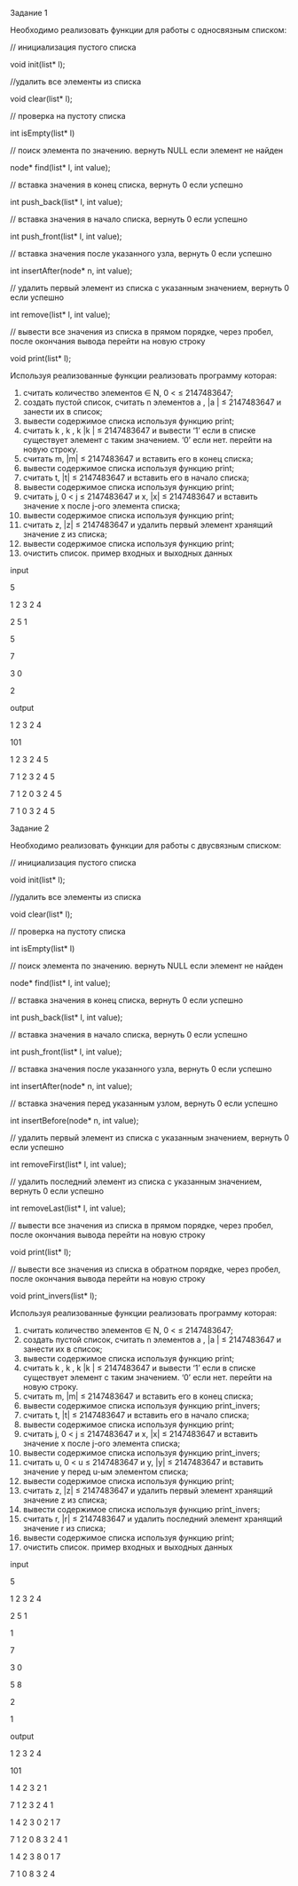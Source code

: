 Задание 1

Необходимо реализовать функции для работы с односвязным списком:

// инициализация пустого списка

void init(list* l);

//удалить все элементы из списка

void clear(list* l); 

// проверка на пустоту списка

int isEmpty(list* l) 

// поиск элемента по значению. вернуть NULL если элемент не найден

node* find(list* l, int value); 

// вставка значения в конец списка, вернуть 0 если успешно

int push_back(list* l, int value); 

// вставка значения в начало списка, вернуть 0 если успешно

int push_front(list* l, int value); 

// вставка значения после указанного узла, вернуть 0 если успешно

int insertAfter(node* n, int value); 

// удалить первый элемент из списка с указанным значением, вернуть 0 если успешно

int remove(list* l, int value); 

// вывести все значения из списка в прямом порядке, через пробел, после окончания вывода перейти на новую строку

void print(list* l); 

Используя реализованные функции реализовать программу которая:
1. считать количество элементов  ∈ N, 0 < ≤ 2147483647;
2. создать пустой список, считать n элементов a , |a | ≤ 2147483647 и занести их в список;
3. вывести содержимое списка используя функцию print;
4. считать k , k , k |k | ≤ 2147483647 и вывести ‘1’ если в списке существует элемент с таким значением. ‘0’ если нет. перейти на новую строку.
5. считать m, |m| ≤ 2147483647 и вставить его в конец списка;
6. вывести содержимое списка используя функцию print;
7. считать t, |t| ≤ 2147483647 и вставить его в начало списка;
8. вывести содержимое списка используя функцию print;
9. считать j, 0 < j ≤ 2147483647 и x, |x| ≤ 2147483647 и вставить
значение x после j-ого элемента списка;
10. вывести содержимое списка используя функцию print;
11. считать z, |z| ≤ 2147483647 и удалить первый элемент хранящий значение z из списка;
12. вывести содержимое списка используя функцию print;
13. очистить список.
пример входных и выходных данных

input      

5    

1 2 3 2 4  

2 5 1     

5      

7     

3 0  

2

output

1 2 3 2 4

101

1 2 3 2 4 5

7 1 2 3 2 4 5

7 1 2 0 3 2 4 5

7 1 0 3 2 4 5


Задание 2

Необходимо реализовать функции для работы с двусвязным списком:

// инициализация пустого списка

void init(list* l);

//удалить все элементы из списка

void clear(list* l);

// проверка на пустоту списка

int isEmpty(list* l)

// поиск элемента по значению. вернуть NULL если элемент не найден

node* find(list* l, int value);

// вставка значения в конец списка, вернуть 0 если успешно

int push_back(list* l, int value);

// вставка значения в начало списка, вернуть 0 если успешно

int push_front(list* l, int value);

// вставка значения после указанного узла, вернуть 0 если успешно

int insertAfter(node* n, int value);

// вставка значения перед указанным узлом, вернуть 0 если успешно

int insertBefore(node* n, int value);

// удалить первый элемент из списка с указанным значением, вернуть 0 если успешно

int removeFirst(list* l, int value);

// удалить последний элемент из списка с указанным значением, вернуть 0 если успешно

int removeLast(list* l, int value);

// вывести все значения из списка в прямом порядке, через пробел, после окончания вывода перейти на новую строку

void print(list* l);

// вывести все значения из списка в обратном порядке, через пробел, после окончания вывода перейти на новую строку

void print_invers(list* l);

Используя реализованные функции реализовать программу которая:
1. считать количество элементов  ∈ N, 0 < ≤ 2147483647;
2. создать пустой список, считать n элементов a , |a | ≤ 2147483647 и занести их в список;
3. вывести содержимое списка используя функцию print;
4. считать k , k , k |k | ≤ 2147483647 и вывести ‘1’ если в списке существует элемент с таким значением. ‘0’ если нет. перейти на новую строку.
5. считать m, |m| ≤ 2147483647 и вставить его в конец списка;
6. вывести содержимое списка используя функцию print_invers;
7. считать t, |t| ≤ 2147483647 и вставить его в начало списка;
8. вывести содержимое списка используя функцию print;
9. считать j, 0 < j ≤ 2147483647 и x, |x| ≤ 2147483647 и вставить значение x после j-ого элемента списка;
10. вывести содержимое списка используя функцию print_invers;
11. считать u, 0 < u ≤ 2147483647 и y, |y| ≤ 2147483647 и вставить значение y перед u-ым элементом списка;
12. вывести содержимое списка используя функцию print;
13. считать z, |z| ≤ 2147483647 и удалить первый элемент хранящий значение z из списка;
14. вывести содержимое списка используя функцию print_invers;
15. считать r, |r| ≤ 2147483647 и удалить последний элемент хранящий значение r из списка;
16. вывести содержимое списка используя функцию print;
17. очистить список.
пример входных и выходных данных

input        

5          

1 2 3 2 4    

2 5 1      

1      

7     

3 0   

5 8  

2    

1

output

1 2 3 2 4

101

1 4 2 3 2 1

7 1 2 3 2 4 1

1 4 2 3 0 2 1 7

7 1 2 0 8 3 2 4 1

1 4 2 3 8 0 1 7

7 1 0 8 3 2 4

